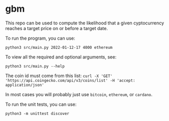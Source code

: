 # gbm

This repo can be used to compute the likelihood that a given cyptocurrency reaches a target price on or before a target date.

To run the program, you can use:

```python3 src/main.py 2022-01-12-17 4000 ethereum```

To view all the required and optional arguments, see:

```python3 src/main.py --help```

The coin id must come from this list:
```curl -X 'GET' 'https://api.coingecko.com/api/v3/coins/list' -H 'accept: application/json'```

In most cases you will probably just use ```bitcoin```, ```ethereum```, or ```cardano```.

To run the unit tests, you can use:

```python3 -m unittest discover```
